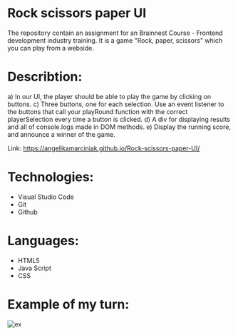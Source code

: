 # Rock scissors paper UI
The repository contain an assignment for an Brainnest Course - Frontend development industry training.
It is a game "Rock, paper, scissors" which you can play from a webside. 

# Describtion:
a) In our UI, the player should be able to play the game by clicking on buttons.
c) Three buttons, one for each selection. Use an event listener to the buttons that call 
your playRound function with the correct playerSelection every time a button is clicked. 
d) A div for displaying results and all of console.logs made in DOM methods.
e) Display the running score, and announce a winner of the game.

Link: https://angelikamarciniak.github.io/Rock-scissors-paper-UI/

# Technologies:
- Visual Studio Code
- Git
- Github

# Languages:
- HTML5
- Java Script
- CSS

# Example of my turn:

![ex](https://user-images.githubusercontent.com/104442170/180058483-9792f515-138d-4420-8213-2ab3c882e813.png)
